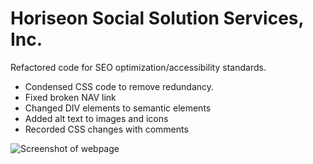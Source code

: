# Horiseon Social Solution Services, Inc.

Refactored code for SEO optimization/accessibility standards.

- Condensed CSS code to remove redundancy.
- Fixed broken NAV link
- Changed DIV elements to semantic elements
- Added alt text to images and icons
- Recorded CSS changes with comments

![Screenshot of webpage](/Horiseon%20Refactor/assets/images/README-screenshot.png)